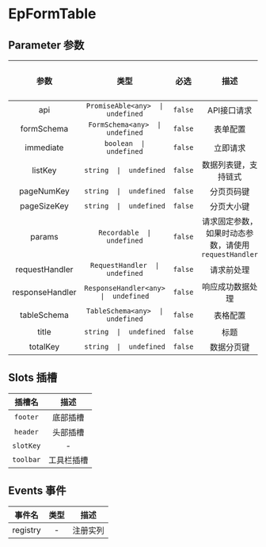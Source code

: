 # EpFormTable
## Parameter 参数
| 参数 | 类型 | 必选 | 描述 | 默认值 |
| :-------: | :-------: | :-------: | :-------: | :-------: |
| api | `PromiseAble<any>  \|  undefined` | `false` | API接口请求 | -|
| formSchema | `FormSchema<any>  \|  undefined` | `false` | 表单配置 | -|
| immediate | `boolean  \|  undefined` | `false` | 立即请求 | -|
| listKey | `string  \|  undefined` | `false` | 数据列表键，支持链式 | -|
| pageNumKey | `string  \|  undefined` | `false` | 分页页码键 | -|
| pageSizeKey | `string  \|  undefined` | `false` | 分页大小键 | -|
| params | `Recordable  \|  undefined` | `false` | 请求固定参数，如果时动态参数，请使用 `requestHandler` | -|
| requestHandler | `RequestHandler  \|  undefined` | `false` | 请求前处理 | -|
| responseHandler | `ResponseHandler<any>  \|  undefined` | `false` | 响应成功数据处理 | -|
| tableSchema | `TableSchema<any>  \|  undefined` | `false` | 表格配置 | -|
| title | `string  \|  undefined` | `false` | 标题 | -|
| totalKey | `string  \|  undefined` | `false` | 数据分页键 | -|
## Slots 插槽
|    插槽名    |  描述   |
|:---------:|:-----:|
| `footer` | 底部插槽 |
| `header` | 头部插槽 |
| `slotKey` | - |
| `toolbar` | 工具栏插槽 |
## Events 事件
|   事件名   |   类型     |  描述      |
| :-------: | :-------: | :-------: |
| registry | - | 注册实列 |
